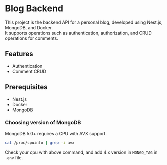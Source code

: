 # Blog Backend

This project is the backend API for a personal blog, developed using Nest.js, MongoDB, and Docker.  
It supports operations such as authentication, authorization, and CRUD operations for comments.

## Features

- Authentication
- Comment CRUD

## Prerequisites

- Nest.js
- Docker
- MongoDB

### Choosing version of MongoDB

MongoDB 5.0+ requires a CPU with AVX support.  

```bash
cat /proc/cpuinfo | grep -i avx
```

Check your cpu with above command, and add 4.x version in `MONGO_TAG` in `.env` file.
